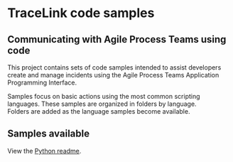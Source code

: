 # TraceLink code samples  

## Communicating with Agile Process Teams using code  

This project contains sets of code samples intended to assist developers create and manage incidents using the Agile Process Teams Application Programming Interface.  

Samples focus on basic actions using the most common scripting languages.  These samples are organized in folders by language.  
Folders are added as the language samples become available.  

## Samples available
View the [Python readme](python/README.MD).